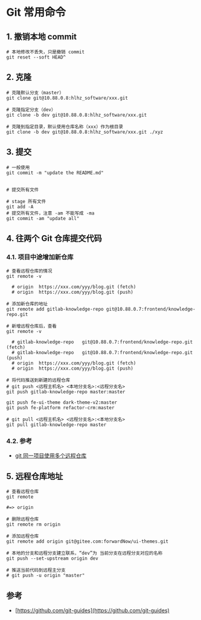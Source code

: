 # Git 常用命令

## 1. 撤销本地 commit

```shell
# 本地修改不丢失，只是撤销 commit
git reset --soft HEAD^
```

## 2. 克隆

```shell
# 克隆默认分支（master）
git clone git@10.88.0.8:hlhz_software/xxx.git

# 克隆指定分支（dev）
git clone -b dev git@10.88.0.8:hlhz_software/xxx.git

# 克隆到指定目录，默认使用仓库名称（xxx）作为根目录
git clone -b dev git@10.88.0.8:hlhz_software/xxx.git ./xyz
```

## 3. 提交

```shell
# 一般使用
git commit -m "update the README.md"


# 提交所有文件

# stage 所有文件
git add -A
# 提交所有文件，注意 -am 不能写成 -ma
git commit -am "update all"
```

## 4. 往两个 Git 仓库提交代码

### 4.1. 项目中途增加新仓库

```shell
# 查看远程仓库的情况
git remote -v

  # origin  https://xxx.com/yyy/blog.git (fetch)
  # origin  https://xxx.com/yyy/blog.git (push) 

# 添加新仓库的地址
git remote add gitlab-knowledge-repo git@10.88.0.7:frontend/knowledge-repo.git

# 新增远程仓库后，查看
git remote -v

  # gitlab-knowledge-repo   git@10.88.0.7:frontend/knowledge-repo.git (fetch)
  # gitlab-knowledge-repo   git@10.88.0.7:frontend/knowledge-repo.git (push)        
  # origin  https://xxx.com/yyy/blog.git (fetch)
  # origin  https://xxx.com/yyy/blog.git (push)

# 将代码推送到新建的远程仓库
# git push <远程主机名> <本地分支名>:<远程分支名>
git push gitlab-knowledge-repo master:master

git push fe-ui-theme dark-theme-v2:master
git push fe-platform refactor-crm:master

# git pull <远程主机名> <远程分支名>:<本地分支名>
git pull gitlab-knowledge-repo master
```

### 4.2. 参考

* [git 同一项目使用多个远程仓库](https://www.jianshu.com/p/4cd46619b3a5)

## 5. 远程仓库地址

```shell
# 查看远程仓库
git remote

#=> origin

# 删除远程仓库
git remote rm origin

# 添加远程仓库
git remote add origin git@gitee.com:forwardNow/ui-themes.git

# 本地的分支和远程分支建立联系，“dev”为 当前分支在远程分支对应的名称
git push --set-upstream origin dev

# 推送当前代码到远程主分支
# git push -u origin "master"
```

## 参考

* [https://github.com/git-guides](https://github.com/git-guides)